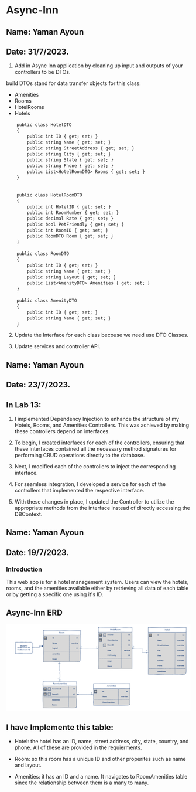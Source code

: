 #  Async-Inn

## Name: Yaman Ayoun
## Date: 31/7/2023.

1. Add in Async Inn application by cleaning up input and outputs of your controllers to be DTOs.

build DTOs stand for data transfer objects for this class:

* Amenities
* Rooms
* HotelRooms
* Hotels
```
    public class HotelDTO
    {
        public int ID { get; set; }
        public string Name { get; set; }
        public string StreetAddress { get; set; }
        public string City { get; set; }
        public string State { get; set; }
        public string Phone { get; set; }
        public List<HotelRoomDTO> Rooms { get; set; }
    }


    public class HotelRoomDTO
    {
        public int HotelID { get; set; }
        public int RoomNumber { get; set; }
        public decimal Rate { get; set; }
        public bool PetFriendly { get; set; }
        public int RoomID { get; set; }
        public RoomDTO Room { get; set; }
    }

    public class RoomDTO
    {
        public int ID { get; set; }
        public string Name { get; set; }
        public string Layout { get; set; }
        public List<AmenityDTO> Amenities { get; set; }
    }

    public class AmenityDTO
    {
        public int ID { get; set; }
        public string Name { get; set; }
    }
```

2. Update the Interface for each class becouse we need use DTO Classes.

3. Update services and controller API.

## Name: Yaman Ayoun
## Date: 23/7/2023.

## In Lab 13:

1. I implemented Dependency Injection to enhance the structure of my Hotels, Rooms, and Amenities Controllers. This was achieved by making these controllers depend on interfaces.

2. To begin, I created interfaces for each of the controllers, ensuring that these interfaces contained all the necessary method signatures for performing CRUD operations directly to the database.

3. Next, I modified each of the controllers to inject the corresponding interface.

4. For seamless integration, I developed a service for each of the controllers that implemented the respective interface.

5. With these changes in place, I updated the Controller to utilize the appropriate methods from the interface instead of directly accessing the DBContext.

## Name: Yaman Ayoun
## Date: 19/7/2023.

### Introduction
This web app is for a hotel management system. Users can view the hotels, rooms, and the amenities available either by retrieving all data of each table or by getting a specific one using it's ID.

## Async-Inn ERD 
![ERD Async Inn](Async-Inn-Management-System/Asserts/AsyncInn.png)

## I have Implemente this table:
* Hotel: the hotel has an ID, name, street address, city, state, country, and phone. All of these are provided in the requierments.

* Room: so this room has a unique ID and other properites such as name and layout.

* Amenities: it has an ID and a name. It navigates to RoomAmenities table since the relationship between them is a many to many.


